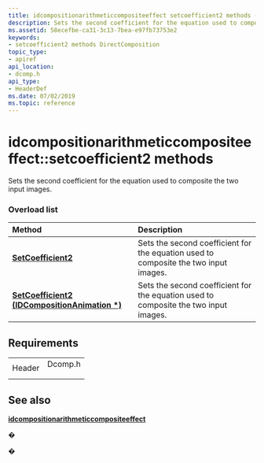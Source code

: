 ```yaml
---
title: idcompositionarithmeticcompositeeffect setcoefficient2 methods (Dcomp.h)
description: Sets the second coefficient for the equation used to composite the two input images.
ms.assetid: 58ecefbe-ca31-3c13-7bea-e97fb73753e2
keywords:
- setcoefficient2 methods DirectComposition
topic_type:
- apiref
api_location:
- dcomp.h
api_type:
- HeaderDef
ms.date: 07/02/2019
ms.topic: reference
---
```


# idcompositionarithmeticcompositeeffect::setcoefficient2 methods

Sets the second coefficient for the equation used to composite the two input images.

### Overload list



| Method                                                                                                          | Description                                                                                     |
|:----------------------------------------------------------------------------------------------------------------|:------------------------------------------------------------------------------------------------|
| [**SetCoefficient2**](/windows/win32/api/dcomp/nf-dcomp-idcompositionarithmeticcompositeeffect-setcoefficient2(float))                               | Sets the second coefficient for the equation used to composite the two input images.<br/> |
| [**SetCoefficient2 (IDCompositionAnimation \*)**](/windows/win32/api/dcomp/nf-dcomp-idcompositionarithmeticcompositeeffect-setcoefficient2(idcompositionanimation)) | Sets the second coefficient for the equation used to composite the two input images.<br/> |



## Requirements



|                   |                                                                                    |
|-------------------|------------------------------------------------------------------------------------|
| Header<br/> | <dl> <dt>Dcomp.h</dt> </dl> |



## See also

<dl> <dt>

[**idcompositionarithmeticcompositeeffect**](/windows/win32/api/dcomp/nn-dcomp-idcompositionarithmeticcompositeeffect)
</dt> </dl>

�

�